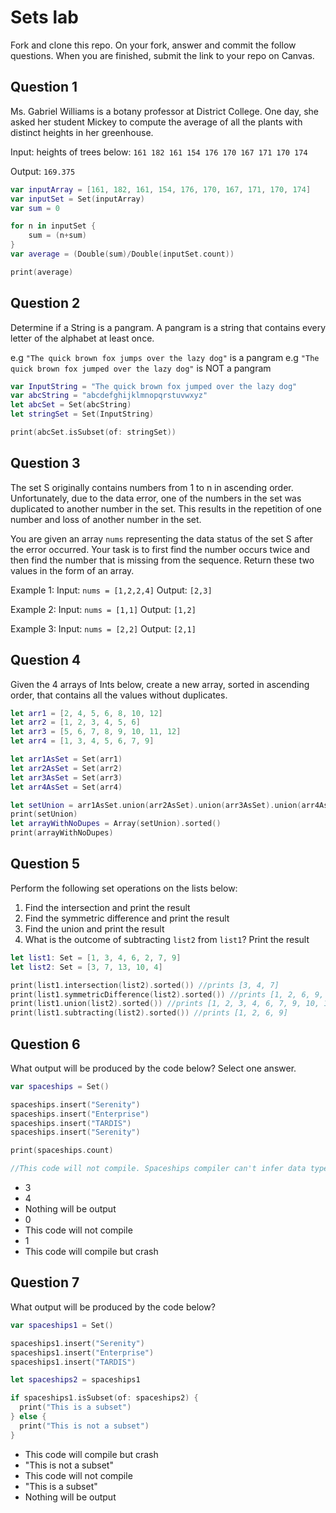 # Sets lab

Fork and clone this repo. On your fork, answer and commit the follow questions. When you are finished, submit the link to your repo on Canvas.


## Question 1

Ms. Gabriel Williams is a botany professor at District College. One day, she asked her student Mickey to compute the average of all the plants with distinct heights in her greenhouse.

Input: heights of trees below:
`161 182 161 154 176 170 167 171 170 174`

Output:
`169.375`

```swift
var inputArray = [161, 182, 161, 154, 176, 170, 167, 171, 170, 174]
var inputSet = Set(inputArray)
var sum = 0

for n in inputSet {
    sum = (n+sum)
}
var average = (Double(sum)/Double(inputSet.count))

print(average)
```


## Question 2

Determine if a String is a pangram. A pangram is a string that contains every letter of the alphabet at least once.

 e.g `"The quick brown fox jumps over the lazy dog"` is a pangram
 e.g `"The quick brown fox jumped over the lazy dog"` is NOT a pangram
 ```swift
 var InputString = "The quick brown fox jumped over the lazy dog"
 var abcString = "abcdefghijklmnopqrstuvwxyz"
 let abcSet = Set(abcString)
 let stringSet = Set(InputString)
 
 print(abcSet.isSubset(of: stringSet))
 ```


## Question 3

The set S originally contains numbers from 1 to n in ascending order. Unfortunately, due to the data error, one of the numbers in the set was duplicated to another number in the set. This results in the repetition of one number and loss of another number in the set.

You are given an array `nums` representing the data status of the set S after the error occurred. Your task is to first find the number occurs twice and then find the number that is missing from the sequence. Return these two values in the form of an array.

 Example 1:
 Input: `nums = [1,2,2,4]`
 Output: `[2,3]`

 Example 2:
 Input: `nums = [1,1]`
 Output: `[1,2]`

 Example 3:
 Input: `nums = [2,2]`
 Output: `[2,1]`


## Question 4

Given the 4 arrays of Ints below, create a new array, sorted in ascending order, that contains all the values without duplicates.

```swift
let arr1 = [2, 4, 5, 6, 8, 10, 12]
let arr2 = [1, 2, 3, 4, 5, 6]
let arr3 = [5, 6, 7, 8, 9, 10, 11, 12]
let arr4 = [1, 3, 4, 5, 6, 7, 9]

let arr1AsSet = Set(arr1)
let arr2AsSet = Set(arr2)
let arr3AsSet = Set(arr3)
let arr4AsSet = Set(arr4)

let setUnion = arr1AsSet.union(arr2AsSet).union(arr3AsSet).union(arr4AsSet)
print(setUnion)
let arrayWithNoDupes = Array(setUnion).sorted()
print(arrayWithNoDupes)
```


## Question 5

Perform the following set operations on the lists below:

1. Find the intersection and print the result
2. Find the symmetric difference and print the result
3. Find the union and print the result
4. What is the outcome of subtracting `list2` from `list1`? Print the result

```swift
let list1: Set = [1, 3, 4, 6, 2, 7, 9]
let list2: Set = [3, 7, 13, 10, 4]

print(list1.intersection(list2).sorted()) //prints [3, 4, 7]
print(list1.symmetricDifference(list2).sorted()) //prints [1, 2, 6, 9, 10, 13]
print(list1.union(list2).sorted()) //prints [1, 2, 3, 4, 6, 7, 9, 10, 13]
print(list1.subtracting(list2).sorted()) //prints [1, 2, 6, 9]
```


## Question 6

What output will be produced by the code below? Select one answer.

```swift
var spaceships = Set()

spaceships.insert("Serenity")
spaceships.insert("Enterprise")
spaceships.insert("TARDIS")
spaceships.insert("Serenity")

print(spaceships.count)

//This code will not compile. Spaceships compiler can't infer data type theredore var is not declared and imnserts cannot be completed/printed.
```

- 3
- 4
- Nothing will be output
- 0
- This code will not compile
- 1
- This code will compile but crash


## Question 7

What output will be produced by the code below?

```swift
var spaceships1 = Set()

spaceships1.insert("Serenity")
spaceships1.insert("Enterprise")
spaceships1.insert("TARDIS")

let spaceships2 = spaceships1

if spaceships1.isSubset(of: spaceships2) {
  print("This is a subset")
} else {
  print("This is not a subset")
}
```

- This code will compile but crash
- "This is not a subset"
- This code will not compile
- "This is a subset"
- Nothing will be output
